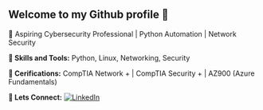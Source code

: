 ## Welcome to my Github profile 👋
🚀 Aspiring Cybersecurity Professional | Python Automation | Network Security

**📌 Skills and Tools:** Python, Linux, Networking, Security

**📌 Cerifications:** CompTIA Network + | CompTIA Security + | AZ900 (Azure Fundamentals)

**📌 Lets Connect:** [![LinkedIn](https://img.shields.io/badge/LinkedIn-Profile-blue?logo=linkedin)](https://www.linkedin.com/in/connerappleby/)


<!--
**Kib-by/Kib-by** is a ✨ _special_ ✨ repository because its `README.md` (this file) appears on your GitHub profile.

Here are some ideas to get you started:

- 🔭 I’m currently working on the Bowtiedcyber Bootcamp Express
- 🌱 I’m currently learning ...
- 👯 I’m looking to collaborate on ...
- 🤔 I’m looking for help with ...
- 💬 Ask me about ...
- 📫 How to reach me: ...
- 😄 Pronouns: ...
- ⚡ Fun fact: ...
-->
